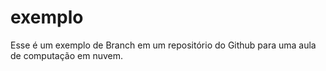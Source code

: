 # exemplo



Esse é um exemplo de Branch em um repositório do Github para uma aula de computação em nuvem.
